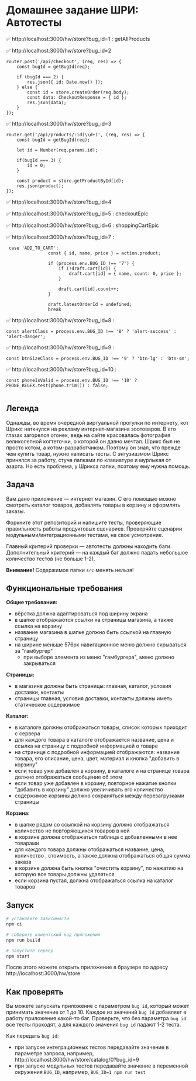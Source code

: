 # Домашнее задание ШРИ: Автотесты

✅ http://localhost:3000/hw/store?bug_id=1 : getAllProducts

✅ http://localhost:3000/hw/store?bug_id=2
```
router.post('/api/checkout', (req, res) => {
    const bugId = getBugId(req);

    if (bugId === 2) {
        res.json({ id: Date.now() });
    } else {
        const id = store.createOrder(req.body);
        const data: CheckoutResponse = { id };
        res.json(data);
    }
});
```

✅ http://localhost:3000/hw/store?bug_id=3
```
router.get('/api/products/:id(\\d+)', (req, res) => {
    const bugId = getBugId(req);

    let id = Number(req.params.id);

    if(bugId === 3) {
        id = 0;
    }

    const product = store.getProductById(id);
    res.json(product);
});
```
✅ http://localhost:3000/hw/store?bug_id=4

✅ http://localhost:3000/hw/store?bug_id=5 : checkoutEpic

✅ http://localhost:3000/hw/store?bug_id=6 : shoppingCartEpic

✅ http://localhost:3000/hw/store?bug_id=7 : 
```
 case 'ADD_TO_CART':
                const { id, name, price } = action.product;

                if (process.env.BUG_ID !== '7') {
                    if (!draft.cart[id]) {
                        draft.cart[id] = { name, count: 0, price };
                    }

                    draft.cart[id].count++;
                }

                draft.latestOrderId = undefined;
                break
```
✅ http://localhost:3000/hw/store?bug_id=8 : 
```
const alertClass = process.env.BUG_ID !== '8' ? 'alert-success' : 'alert-danger';

```
✅ http://localhost:3000/hw/store?bug_id=9 : 
```
const btnSizeClass = process.env.BUG_ID !== '9' ? 'btn-lg' : 'btn-sm';

```
✅ http://localhost:3000/hw/store?bug_id=10 : 
```
const phoneIsValid = process.env.BUG_ID !== '10' ? PHONE_REGEX.test(phone.trim()) : false;
    
```

## Легенда

Однажды, во время очередной виртуальной прогулки по интернету, кот Шрикс наткнулся на рекламу интернет-магазина зоотоваров. В его глазах загорелся огонек, ведь на сайте красовалась фотография великолепной когтеточки, о которой он давно мечтал.
Шрикс был не просто котом, а котом-разработчиком. Поэтому он знал, что прежде чем купить товар, нужно написать тесты. 
С энтузиазмом Шрикс принялся за работу, стуча лапками по клавиатуре и мурлыкая от азарта. Но есть проблема, у Шрикса лапки, поэтому ему нужна помощь.

## Задача

Вам дано приложение — интернет магазин. С его помощью можно смотреть каталог товаров, добавлять товары в корзину и оформлять заказы.

Форкните этот репозиторий и напишите тесты, проверяющие правильность работы продуктовых сценариев. Проверяйте сценарии модульными/интеграционными тестами, на свое усмотрение.

Главный критерий проверки — автотесты должны находить баги. Дополнительный критерий — на каждый баг должно падать небольшое количество тестов (не больше 1-2).

**Внимание!** Содержимое папки `src` менять нельзя!

## Функциональные требования

**Общие требования:**
- вёрстка должна адаптироваться под ширину экрана
- в шапке отображаются ссылки на страницы магазина, а также ссылка на корзину
- название магазина в шапке должно быть ссылкой на главную страницу
- на ширине меньше 576px навигационное меню должно скрываться за "гамбургер"
  - при выборе элемента из меню "гамбургера", меню должно закрываться

**Страницы:**
- в магазине должны быть страницы: главная, каталог, условия доставки, контакты
- страницы главная, условия доставки, контакты должны иметь статическое содержимое

**Каталог:**
- в каталоге должны отображаться товары, список которых приходит с сервера
- для каждого товара в каталоге отображается название, цена и ссылка на страницу с подробной информацией о товаре
- на странице с подробной информацией отображаются: название товара, его описание, цена, цвет, материал и кнопка "добавить в корзину"
- если товар уже добавлен в корзину, в каталоге и на странице товара должно отображаться сообщение об этом
- если товар уже добавлен в корзину, повторное нажатие кнопки "добавить в корзину" должно увеличивать его количество
- содержимое корзины должно сохраняться между перезагрузками страницы

**Корзина:**
- в шапке рядом со ссылкой на корзину должно отображаться количество не повторяющихся товаров в ней
- в корзине должна отображаться таблица с добавленными в нее товарами
- для каждого товара должны отображаться название, цена, количество , стоимость, а также должна отображаться общая сумма заказа
- в корзине должна быть кнопка "очистить корзину", по нажатию на которую все товары должны удаляться
- если корзина пустая, должна отображаться ссылка на каталог товаров

## Запуск

```sh
# установите зависимости
npm ci

# соберите клиентский код приложения
npm run build

# запустите сервер
npm start
```

После этого можете открыть приложение в браузере по адресу http://localhost:3000/hw/store

## Как проверять

Вы можете запускать приложение с параметром `bug id`, который может принимать значение от 1 до 10. Каждое из значений `bug id` добавляет в работу приложения какой-то баг. Проверьте, что без параметра `bug id` все тесты проходят, а для каждого значения `bug id` падают 1-2 теста.

Как передать `bug id`:
- при запуске интеграционных тестов передавайте значение в параметре запроса, например, http://localhost:3000/hw/store/catalog/0?bug_id=9
- при запуске модульных тестов передавайте значение в переменной окружения `BUG_ID`, например, `BUG_ID=1 npm run test`
